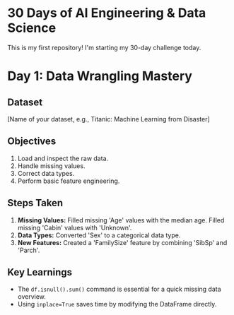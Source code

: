 # 30 Days of AI Engineering & Data Science

This is my first repository! I'm starting my 30-day challenge today.

# Day 1: Data Wrangling Mastery

## Dataset
[Name of your dataset, e.g., Titanic: Machine Learning from Disaster]

## Objectives
1.  Load and inspect the raw data.
2.  Handle missing values.
3.  Correct data types.
4.  Perform basic feature engineering.

## Steps Taken
1.  **Missing Values:** Filled missing 'Age' values with the median age. Filled missing 'Cabin' values with 'Unknown'.
2.  **Data Types:** Converted 'Sex' to a categorical data type.
3.  **New Features:** Created a 'FamilySize' feature by combining 'SibSp' and 'Parch'.

## Key Learnings
- The `df.isnull().sum()` command is essential for a quick missing data overview.
- Using `inplace=True` saves time by modifying the DataFrame directly.